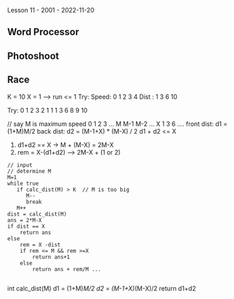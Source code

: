 Lesson 11 - 2001 - 2022-11-20

## Word Processor

## Photoshoot

## Race

K = 10 
X = 1 --> run <= 1
Try: 
Speed: 0 1 2 3 4 
Dist :   1 3 6 10

Try:
0 1 2 3 2 1 1
  1 3 6 8 9 10
  
// say M is maximum speed
0 1 2 3 ... M M-1 M-2 ... X
  1 3 6 ....
front dist: d1 = (1+M)M/2
back  dist: d2 = (M-1+X) * (M-X) / 2
d1 + d2 <= X
1. d1+d2 == X -> M + (M-X) = 2M-X 
2. rem = X-(d1+d2) --> 2M-X + (1 or 2)

```
// input
// determine M
M=1
while true
   if calc_dist(M) > K  // M is too big
      M--
      break
   M++
dist = calc_dist(M)
ans = 2*M-X
if dist == X
    return ans
else 
    rem = X -dist
    if rem <= M && rem >=X
        return ans+1
    else
        return ans + rem/M ...
```        
```
```
int calc_dist(M)
    d1 = (1+M)*M/2
    d2 = (M-1+X)*(M-X)/2
    return d1+d2
```    
